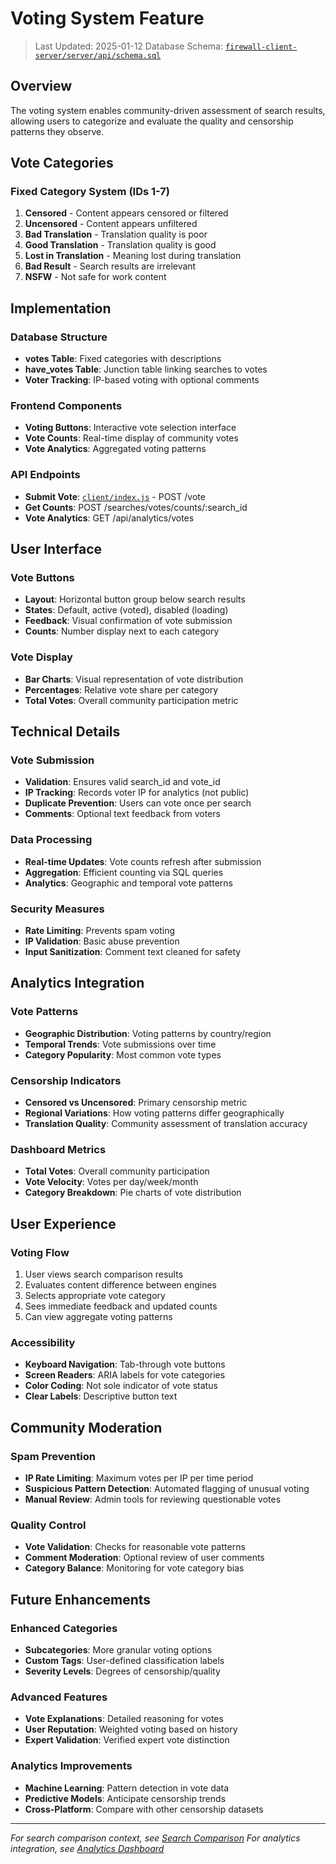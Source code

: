 # Voting System Feature

> Last Updated: 2025-01-12
> Database Schema: [`firewall-client-server/server/api/schema.sql`](https://github.com/FIREWALL-cafe/firewall-client-server/blob/main/server/api/schema.sql)

## Overview

The voting system enables community-driven assessment of search results, allowing users to categorize and evaluate the quality and censorship patterns they observe.

## Vote Categories

### Fixed Category System (IDs 1-7)
1. **Censored** - Content appears censored or filtered
2. **Uncensored** - Content appears unfiltered  
3. **Bad Translation** - Translation quality is poor
4. **Good Translation** - Translation quality is good
5. **Lost in Translation** - Meaning lost during translation
6. **Bad Result** - Search results are irrelevant
7. **NSFW** - Not safe for work content

## Implementation

### Database Structure
- **votes Table**: Fixed categories with descriptions
- **have_votes Table**: Junction table linking searches to votes
- **Voter Tracking**: IP-based voting with optional comments

### Frontend Components
- **Voting Buttons**: Interactive vote selection interface
- **Vote Counts**: Real-time display of community votes
- **Vote Analytics**: Aggregated voting patterns

### API Endpoints
- **Submit Vote**: [`client/index.js`](https://github.com/FIREWALL-cafe/firewall-client-server/blob/main/client/index.js) - POST /vote
- **Get Counts**: POST /searches/votes/counts/:search_id
- **Vote Analytics**: GET /api/analytics/votes

## User Interface

### Vote Buttons
- **Layout**: Horizontal button group below search results
- **States**: Default, active (voted), disabled (loading)
- **Feedback**: Visual confirmation of vote submission
- **Counts**: Number display next to each category

### Vote Display
- **Bar Charts**: Visual representation of vote distribution
- **Percentages**: Relative vote share per category
- **Total Votes**: Overall community participation metric

## Technical Details

### Vote Submission
- **Validation**: Ensures valid search_id and vote_id
- **IP Tracking**: Records voter IP for analytics (not public)
- **Duplicate Prevention**: Users can vote once per search
- **Comments**: Optional text feedback from voters

### Data Processing
- **Real-time Updates**: Vote counts refresh after submission
- **Aggregation**: Efficient counting via SQL queries
- **Analytics**: Geographic and temporal vote patterns

### Security Measures
- **Rate Limiting**: Prevents spam voting
- **IP Validation**: Basic abuse prevention
- **Input Sanitization**: Comment text cleaned for safety

## Analytics Integration

### Vote Patterns
- **Geographic Distribution**: Voting patterns by country/region
- **Temporal Trends**: Vote submissions over time
- **Category Popularity**: Most common vote types

### Censorship Indicators
- **Censored vs Uncensored**: Primary censorship metric
- **Regional Variations**: How voting patterns differ geographically
- **Translation Quality**: Community assessment of translation accuracy

### Dashboard Metrics
- **Total Votes**: Overall community participation
- **Vote Velocity**: Votes per day/week/month
- **Category Breakdown**: Pie charts of vote distribution

## User Experience

### Voting Flow
1. User views search comparison results
2. Evaluates content difference between engines
3. Selects appropriate vote category
4. Sees immediate feedback and updated counts
5. Can view aggregate voting patterns

### Accessibility
- **Keyboard Navigation**: Tab-through vote buttons
- **Screen Readers**: ARIA labels for vote categories
- **Color Coding**: Not sole indicator of vote status
- **Clear Labels**: Descriptive button text

## Community Moderation

### Spam Prevention
- **IP Rate Limiting**: Maximum votes per IP per time period
- **Suspicious Pattern Detection**: Automated flagging of unusual voting
- **Manual Review**: Admin tools for reviewing questionable votes

### Quality Control
- **Vote Validation**: Checks for reasonable vote patterns
- **Comment Moderation**: Optional review of user comments
- **Category Balance**: Monitoring for vote category bias

## Future Enhancements

### Enhanced Categories
- **Subcategories**: More granular voting options
- **Custom Tags**: User-defined classification labels
- **Severity Levels**: Degrees of censorship/quality

### Advanced Features
- **Vote Explanations**: Detailed reasoning for votes
- **User Reputation**: Weighted voting based on history
- **Expert Validation**: Verified expert vote distinction

### Analytics Improvements
- **Machine Learning**: Pattern detection in vote data
- **Predictive Models**: Anticipate censorship trends
- **Cross-Platform**: Compare with other censorship datasets

---

*For search comparison context, see [Search Comparison](./SEARCH-COMPARISON.md)*
*For analytics integration, see [Analytics Dashboard](./ANALYTICS.md)*